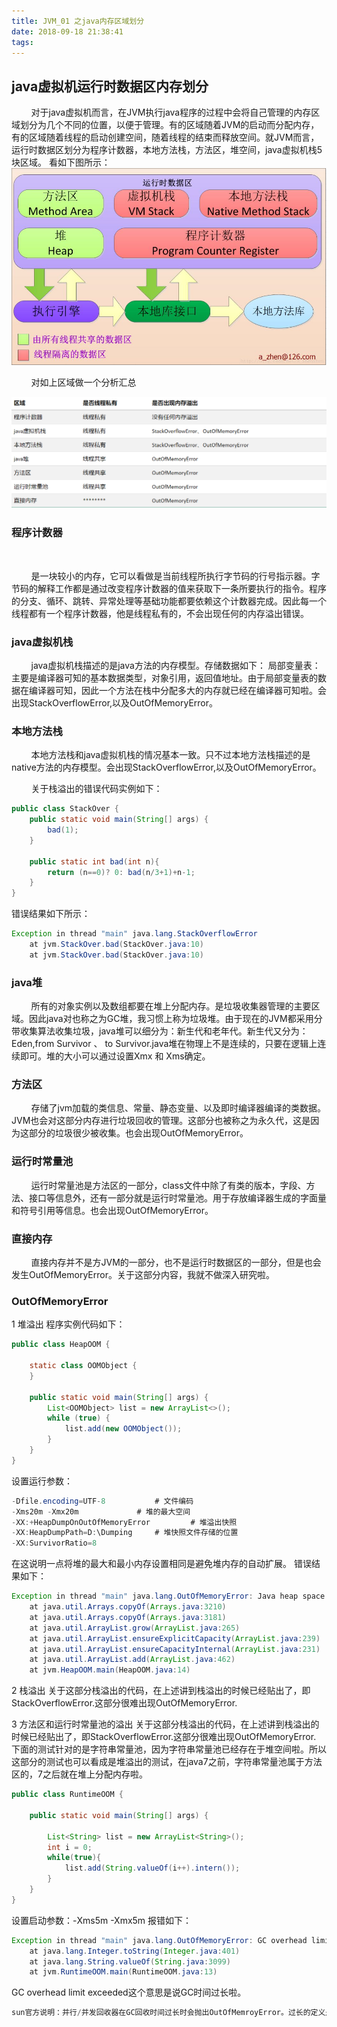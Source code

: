 ```yaml
---
title: JVM_01 之java内存区域划分
date: 2018-09-18 21:38:41
tags:
---
```

## java虚拟机运行时数据区内存划分
&nbsp;&nbsp;&nbsp;&nbsp;&nbsp;&nbsp;&nbsp;&nbsp;对于java虚拟机而言，在JVM执行java程序的过程中会将自己管理的内存区域划分为几个不同的位置，以便于管理。有的区域随着JVM的启动而分配内存，有的区域随着线程的启动创建空间，随着线程的结束而释放空间。就JVM而言，运行时数据区划分为程序计数器，本地方法栈，方法区，堆空间，java虚拟机栈5块区域。
看如下图所示：
![222](JVM-01-之java内存区域划分/timg.jpg)

&nbsp;&nbsp;&nbsp;&nbsp;&nbsp;&nbsp;&nbsp;&nbsp;对如上区域做一个分析汇总

![222](JVM-01-之java内存区域划分/222.jpg)



### 程序计数器
&nbsp;&nbsp;&nbsp;&nbsp;&nbsp;&nbsp;&nbsp;&nbsp;

&nbsp;&nbsp;&nbsp;&nbsp;&nbsp;&nbsp;&nbsp;&nbsp;是一块较小的内存，它可以看做是当前线程所执行字节码的行号指示器。字节码的解释工作都是通过改变程序计数器的值来获取下一条所要执行的指令。程序的分支、循环、跳转、异常处理等基础功能都要依赖这个计数器完成。因此每一个线程都有一个程序计数器，他是线程私有的，不会出现任何的内存溢出错误。

### java虚拟机栈

&nbsp;&nbsp;&nbsp;&nbsp;&nbsp;&nbsp;&nbsp;&nbsp;java虚拟机栈描述的是java方法的内存模型。存储数据如下：
局部变量表：主要是编译器可知的基本数据类型，对象引用，返回值地址。由于局部变量表的数据在编译器可知，因此一个方法在栈中分配多大的内存就已经在编译器可知啦。会出现StackOverflowError,以及OutOfMemoryError。

### 本地方法栈

&nbsp;&nbsp;&nbsp;&nbsp;&nbsp;&nbsp;&nbsp;&nbsp;本地方法栈和java虚拟机栈的情况基本一致。只不过本地方法栈描述的是native方法的内存模型。会出现StackOverflowError,以及OutOfMemoryError。

&nbsp;&nbsp;&nbsp;&nbsp;&nbsp;&nbsp;&nbsp;&nbsp;关于栈溢出的错误代码实例如下：
```java
public class StackOver {
	public static void main(String[] args) {
		bad(1);
	}
	
	public static int bad(int n){	
	    return (n==0)? 0: bad(n/3+1)+n-1;          
	}
}
```
错误结果如下所示：
```java
Exception in thread "main" java.lang.StackOverflowError
	at jvm.StackOver.bad(StackOver.java:10)
	at jvm.StackOver.bad(StackOver.java:10)
```

### java堆

&nbsp;&nbsp;&nbsp;&nbsp;&nbsp;&nbsp;&nbsp;&nbsp;所有的对象实例以及数组都要在堆上分配内存。是垃圾收集器管理的主要区域。因此java对也称之为GC堆，我习惯上称为垃圾堆。由于现在的JVM都采用分带收集算法收集垃圾，java堆可以细分为：新生代和老年代。新生代又分为：Eden,from Survivor 、 to Survivor.java堆在物理上不是连续的，只要在逻辑上连续即可。堆的大小可以通过设置Xmx 和 Xms确定。

### 方法区

&nbsp;&nbsp;&nbsp;&nbsp;&nbsp;&nbsp;&nbsp;&nbsp;存储了jvm加载的类信息、常量、静态变量、以及即时编译器编译的类数据。JVM也会对这部分内存进行垃圾回收的管理。这部分也被称之为永久代，这是因为这部分的垃圾很少被收集。也会出现OutOfMemoryError。

### 运行时常量池

&nbsp;&nbsp;&nbsp;&nbsp;&nbsp;&nbsp;&nbsp;&nbsp;运行时常量池是方法区的一部分，class文件中除了有类的版本，字段、方法、接口等信息外，还有一部分就是运行时常量池。用于存放编译器生成的字面量和符号引用等信息。也会出现OutOfMemoryError。

### 直接内存

&nbsp;&nbsp;&nbsp;&nbsp;&nbsp;&nbsp;&nbsp;&nbsp;直接内存并不是方JVM的一部分，也不是运行时数据区的一部分，但是也会发生OutOfMemoryError。关于这部分内容，我就不做深入研究啦。

### OutOfMemoryError

1 堆溢出
程序实例代码如下：

```java
public class HeapOOM {
	
	static class OOMObject {
	}

	public static void main(String[] args) {
		List<OOMObject> list = new ArrayList<>();
		while (true) {
			list.add(new OOMObject());
		}
	}
}

```
设置运行参数：

```java
-Dfile.encoding=UTF-8   		# 文件编码 
-Xms20m -Xmx20m				# 堆的最大空间
-XX:+HeapDumpOnOutOfMemoryError         # 堆溢出快照
-XX:HeapDumpPath=D:\Dumping		# 堆快照文件存储的位置
-XX:SurvivorRatio=8
```
在这说明一点将堆的最大和最小内存设置相同是避免堆内存的自动扩展。
错误结果如下：
```java
Exception in thread "main" java.lang.OutOfMemoryError: Java heap space
	at java.util.Arrays.copyOf(Arrays.java:3210)
	at java.util.Arrays.copyOf(Arrays.java:3181)
	at java.util.ArrayList.grow(ArrayList.java:265)
	at java.util.ArrayList.ensureExplicitCapacity(ArrayList.java:239)
	at java.util.ArrayList.ensureCapacityInternal(ArrayList.java:231)
	at java.util.ArrayList.add(ArrayList.java:462)
	at jvm.HeapOOM.main(HeapOOM.java:14)
```

2 栈溢出
关于这部分栈溢出的代码，在上述讲到栈溢出的时候已经贴出了，即StackOverflowError.这部分很难出现OutOfMemoryError.

3 方法区和运行时常量池的溢出
关于这部分栈溢出的代码，在上述讲到栈溢出的时候已经贴出了，即StackOverflowError.这部分很难出现OutOfMemoryError.
下面的测试针对的是字符串常量池，因为字符串常量池已经存在于堆空间啦。所以这部分的测试也可以看成是堆溢出的测试，在java7之前，字符串常量池属于方法区的，7之后就在堆上分配内存啦。
```java
public class RuntimeOOM {

    public static void main(String[] args) {
      
        List<String> list = new ArrayList<String>();  
        int i = 0;  
        while(true){  
            list.add(String.valueOf(i++).intern());  
        }  
    }
}

```
设置启动参数：-Xms5m -Xmx5m
报错如下：
```java
Exception in thread "main" java.lang.OutOfMemoryError: GC overhead limit exceeded
	at java.lang.Integer.toString(Integer.java:401)
	at java.lang.String.valueOf(String.java:3099)
	at jvm.RuntimeOOM.main(RuntimeOOM.java:13)
```
GC overhead limit exceeded这个意思是说GC时间过长啦。
```java
sun官方说明：并行/并发回收器在GC回收时间过长时会抛出OutOfMemroyError。过长的定义是，超过98%的时间用来做GC并且回收了不到2%的堆内存。用来避免内存过小造成应用不能正常工作。

```






